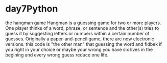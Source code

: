 # day7Python
the hangman game 
Hangman is a guessing game for two or more players. 
One player thinks of a word, phrase, or sentence and the other(s) tries to guess it by suggesting letters or numbers within a certain number of guesses. 
Originally a paper-and-pencil game, there are now electronic versions.
this code is "the other man" that guessing the word and fidbek if you right in your choice or maybe your wrong
you have six lives in the begining and every wrong guess reduce one life.
